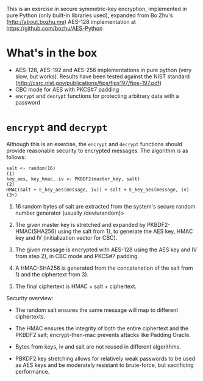 This is an exercise in secure symmetric-key encryption, implemented in pure
Python (only built-in libraries used), expanded from Bo Zhu's (http://about.bozhu.me)
AES-128 implementation at https://github.com/bozhu/AES-Python

# What's in the box

- AES-128, AES-192 and AES-256 implementations in pure python (very slow, but
  works).
  Results have been tested against the NIST standard (http://csrc.nist.gov/publications/fips/fips197/fips-197.pdf)
- CBC mode for AES with PKCS#7 padding
- `encrypt` and `decrypt` functions for protecting arbitrary data with a
  password

# `encrypt` and `decrypt`

Although this is an exercise, the `encrypt` and `decrypt` functions should
provide reasonable security to encrypted messages. The algorithm is as follows:

    salt <- random(16)                                                        (1)
    key_aes, key_hmac, iv <- PKBDF2(master_key, salt)                         (2)
    HMAC(salt + E_key_aes(message, iv)) + salt + E_key_aes(message, iv)       (3+)


1. 16 random bytes of salt are extracted from the system's secure random number
generator (usually /dev/urandom)>

2. The given master key is stretched and expanded by PKBDF2-HMAC(SHA256) using
the salt from 1), to generate the AES key, HMAC key and IV (initialization
vector for CBC).

3. The given message is encrypted with AES-128 using the AES key and IV from
step 2), in CBC mode and PKCS#7 padding.

4. A HMAC-SHA256 is generated from the concatenation of the salt from 1) and
the ciphertext from 3).

5. The final ciphertext is HMAC + salt + ciphertext.



Security overview:

- The random salt ensures the same message will map to different ciphertexts.

- The HMAC ensures the integrity of both the entire ciphertext and the PKBDF2
  salt; encrypt-then-mac prevents attacks like Padding Oracle.

- Bytes from keys, iv and salt are not reused in different algorithms.

- PBKDF2 key stretching allows for relatively weak passwords to be used as AES
  keys and be moderately resistant to brute-force, but sacrificing performance.
